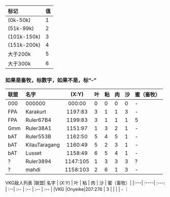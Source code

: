 ### 

|标记|值|
|:---|:---|
|(0k-50k)     | 1 | 
|(51k-99k)    |2  |
|(101k-150k)  |3  |
|(151k-200k)  |4  |
|大于200k     |5  | 
|大于300k     |6  |
### 如果是畜牧，标数字，如果不是，标“-”
|联盟| 名字  | (X:Y)    |  叶 | 粘  | 肉  | 沙   | 蜜（畜牧）|
|:---| :----| :---:    |  :--| :-- | :-- | :-- | :-- |
|000|000000|000:00     |  0  |  0  |  0  |  0  |  -  |
|FPA|Karakurt|1197:83  |  3  |  1  |  1  |  3  |  -  |
|FPA|Ruler67B4|1199:83 |  3  |  1  |  1  |  1  |  5  |
|Gmm|Ruler38A1|1151:97 |  1  |  3  |  2  |  1  |  -  |
|bAT|Ruler553B|1162:50 |  5  |  4  |  5  | 1   |  -  |
|bAT|KilauTaragang|1160:49 |  5  |  2  |  3  |  1  |  -  |
|bAT|Lusset|1158:49     |  6  |  5  |  4  |  1  |  -  |
|?|Ruler3894|1147:105     |  1  |  3  |  3  |  3  |  ?  |
|?|mahdi|1158:103     |  2  |  6  |  1  |  3  |  -  |


VKG敌人列表
|联盟| 名字  | (X:Y)    |  叶 | 粘  | 肉  | 沙   | 蜜（畜牧）|
|:---| :----| :---:    |  :--| :-- | :-- | :-- | :-- |
|VKG |Onyeike|207:276  |  3  |     |     |     |  -  ｜




